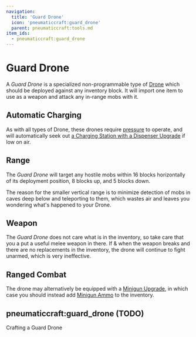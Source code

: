 ```yaml
---
navigation:
  title: 'Guard Drone'
  icon: 'pneumaticcraft:guard_drone'
  parent: pneumaticcraft:tools.md
item_ids:
  - pneumaticcraft:guard_drone
---
```


# Guard Drone

A _Guard Drone_ is a specialized non-programmable type of [Drone](./drone.md) which should be deployed against any inventory block. It will import one item to use as a weapon and attack any in-range mobs with it.

## Automatic Charging

<ItemImage id="pneumaticcraft:charging_station" />

As with all types of Drone, these drones require [pressure](../base_concepts/pressure.md) to operate, and will automatically seek out [a Charging Station with a Dispenser Upgrade](./drone.md#charging) if low on air.

## Range

The _Guard Drone_ will target any hostile mobs within 16 blocks horizontally of its deployment position, 8 blocks up, and 5 blocks down.

The reason for the smaller vertical range is to minimize detection of mobs in caves deep below and teleporting to them, which wastes air and leaves you wondering what's happened to your Drone.

## Weapon

<ItemImage id="minecraft:netherite_sword" />

The _Guard Drone_ does not care what is in the inventory, so take care that you a put a useful melee weapon in there. If & when the weapon breaks and there are no replacements in the inventory, the drone will continue to fight unarmed, which is very ineffective.

## Ranged Combat

<ItemImage id="pneumaticcraft:minigun_upgrade" />

The drone may alternatively be equipped with a [Minigun Upgrade](../base_concepts/upgrades.md#minigun), in which case you should instead add [Minigun Ammo](./minigun_ammo.md) to the inventory.

## pneumaticcraft:guard_drone (TODO)

<GameScene zoom={4}>
  <Entity id="pneumaticcraft:guard_drone" y={-0.3} />
</GameScene>

Crafting a Guard Drone

<Recipe id="pneumaticcraft:guard_drone" />
